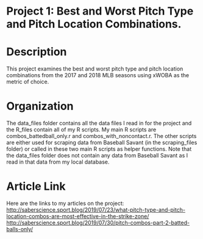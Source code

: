 # Project 1: Best and Worst Pitch Type and Pitch Location Combinations.

# Description
This project examines the best and worst pitch type and pitch location combinations from the 2017 and 2018 MLB seasons using xWOBA as 
the metric of choice.

# Organization
The data_files folder contains all the data files I read in for the project and the R_files contain all of my R scripts. My main R scripts are combos_battedball_only.r and
combos_with_noncontact.r. The other scripts are either used for scraping data from Baseball Savant (in the scraping_files folder)
or called in these two main R scripts as helper functions. Note that the data_files folder does not contain any data from Baseball Savant
as I read in that data from my local database.

# Article Link
Here are the links to my articles on the project:
http://saberscience.sport.blog/2019/07/23/what-pitch-type-and-pitch-location-combos-are-most-effective-in-the-strike-zone/
http://saberscience.sport.blog/2019/07/30/pitch-combos-part-2-batted-balls-only/


